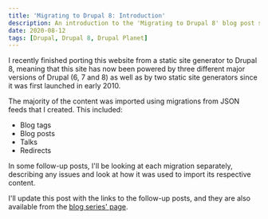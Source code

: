 ```yaml
---
title: 'Migrating to Drupal 8: Introduction'
description: An introduction to the 'Migrating to Drupal 8' blog post series.
date: 2020-08-12
tags: [Drupal, Drupal 8, Drupal Planet]
---
```


I recently finished porting this website from a static site generator to Drupal 8, meaning that this site has now been powered by three different major versions of Drupal (6, 7 and 8) as well as by two static site generators since it was first launched in early 2010.

The majority of the content was imported using migrations from JSON feeds that I created. This included:

- Blog tags
- Blog posts
- Talks
- Redirects

In some follow-up posts, I'll be looking at each migration separately, describing any issues and look at how it was used to import its respective content.

I'll update this post with the links to the follow-up posts, and they are also available from the [blog series' page](/taxonomy/term/165).
